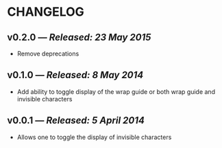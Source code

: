 # CHANGELOG

## **v0.2.0** &mdash; *Released: 23 May 2015*

* Remove deprecations

## **v0.1.0** &mdash; *Released: 8 May 2014*

* Add ability to toggle display of the wrap guide or both wrap guide and invisible characters

## **v0.0.1** &mdash; *Released: 5 April 2014*

* Allows one to toggle the display of invisible characters
